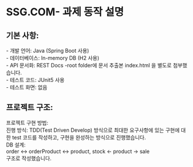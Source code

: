 # SSG.COM- 과제 동작 설명

<h2>기본 사항:</h2>
- 개발 언어: Java (Spring Boot 사용)
<div/>
- 데이터베이스: In-memory DB (H2 사용)
<div/>
- API 문서화: REST Docs
  -root folder에 문서 추출본 index.html 을 별도로 첨부했습니다.
<div/>
- 테스트 코드: JUnit5 사용
<div/>
- 테스트 화면: 없음
<div/>

<h2>프로젝트 구조: </h2>

<div/>
프로젝트 구현 방법:
<div/>
  진행 방식: TDD(Test Driven Develop) 방식으로 최대한 요구사항에 있는 구현에 대한 test 코드를 작성하고, 구현을 완성하는 방식으로 진행했습니다.
<div/>
  DB 설계:
<div/>
    order <-> orderProduct <-> product,  stock <- product -> sale
<div/>
    구조로 작성했습니다.
<div/>
